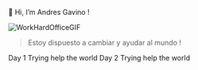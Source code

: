 👋 Hi, I’m Andres Gavino !


![WorkHardOfficeGIF](https://user-images.githubusercontent.com/50000912/196067005-2277700b-3329-4c3b-b113-c4d7e9190e20.gif)


> Estoy dispuesto a cambiar y ayudar al mundo !


Day 1 Trying help the world
Day 2 Trying help the world

